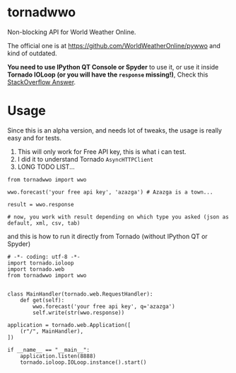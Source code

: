 tornadwwo
=========

Non-blocking API for World Weather Online.

The official one is at https://github.com/WorldWeatherOnline/pywwo and kind of outdated.

**You need to use IPython QT Console or Spyder** to use it, or use it inside **Tornado IOLoop (or you will have the `response` missing!)**, Check this [StackOverflow Answer](http://stackoverflow.com/questions/27284172/ipython-dont-execute-codes-like-python).

Usage
=========

Since this is an alpha version, and needs lot of tweaks, the usage is really easy and for tests.

1. This will only work for Free API key, this is what i can test.
2. I did it to understand Tornado `AsyncHTTPClient`
3. LONG TODO LIST...

`from tornadwwo import wwo`

`wwo.forecast('your free api key', 'azazga') # Azazga is a town...`
 
`result = wwo.response`

`# now, you work with result depending on which type you asked (json as default, xml, csv, tab)`

and this is how to run it directly from Tornado (without IPython QT or Spyder)

    # -*- coding: utf-8 -*-
    import tornado.ioloop
    import tornado.web
    from tornadwwo import wwo


    class MainHandler(tornado.web.RequestHandler):
        def get(self):
            wwo.forecast('your free api key', q='azazga')
            self.write(str(wwo.response))

    application = tornado.web.Application([
        (r"/", MainHandler),
    ])

    if __name__ == "__main__":
        application.listen(8888)
        tornado.ioloop.IOLoop.instance().start()
